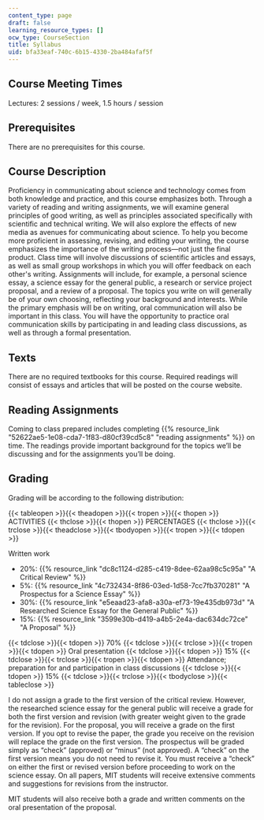 ```yaml
---
content_type: page
draft: false
learning_resource_types: []
ocw_type: CourseSection
title: Syllabus
uid: bfa33eaf-740c-6b15-4330-2ba484afaf5f
---
```

## Course Meeting Times

Lectures: 2 sessions / week, 1.5 hours / session

## Prerequisites

There are no prerequisites for this course.

## Course Description

Proficiency in communicating about science and technology comes from both knowledge and practice, and this course emphasizes both. Through a variety of reading and writing assignments, we will examine general principles of good writing, as well as principles associated specifically with scientific and technical writing. We will also explore the effects of new media as avenues for communicating about science. To help you become more proficient in assessing, revising, and editing your writing, the course emphasizes the importance of the writing process—not just the final product. Class time will involve discussions of scientific articles and essays, as well as small group workshops in which you will offer feedback on each other's writing. Assignments will include, for example, a personal science essay, a science essay for the general public, a research or service project proposal, and a review of a proposal. The topics you write on will generally be of your own choosing, reflecting your background and interests. While the primary emphasis will be on writing, oral communication will also be important in this class. You will have the opportunity to practice oral communication skills by participating in and leading class discussions, as well as through a formal presentation.

## Texts

There are no required textbooks for this course. Required readings will consist of essays and articles that will be posted on the course website.

## Reading Assignments

Coming to class prepared includes completing {{% resource_link "52622ae5-1e08-cda7-1f83-d80cf39cd5c8" "reading assignments" %}} on time. The readings provide important background for the topics we’ll be discussing and for the assignments you’ll be doing.

## Grading

Grading will be according to the following distribution:

{{< tableopen >}}{{< theadopen >}}{{< tropen >}}{{< thopen >}}
ACTIVITIES
{{< thclose >}}{{< thopen >}}
PERCENTAGES
{{< thclose >}}{{< trclose >}}{{< theadclose >}}{{< tbodyopen >}}{{< tropen >}}{{< tdopen >}}

Written work

- 20%: {{% resource_link "dc8c1124-d285-c419-8dee-62aa98c5c95a" "A Critical Review" %}}
- 5%: {{% resource_link "4c732434-8f86-03ed-1d58-7cc7fb370281" "A Prospectus for a Science Essay" %}}
- 30%: {{% resource_link "e5eaad23-afa8-a30a-ef73-19e435db973d" "A Researched Science Essay for the General Public" %}}
- 15%: {{% resource_link "3599e30b-d419-a4b5-2e4a-dac634dc72ce" "A Proposal" %}}

{{< tdclose >}}{{< tdopen >}}
70%
{{< tdclose >}}{{< trclose >}}{{< tropen >}}{{< tdopen >}}
Oral presentation
{{< tdclose >}}{{< tdopen >}}
15%
{{< tdclose >}}{{< trclose >}}{{< tropen >}}{{< tdopen >}}
Attendance; preparation for and participation in class discussions
{{< tdclose >}}{{< tdopen >}}
15%
{{< tdclose >}}{{< trclose >}}{{< tbodyclose >}}{{< tableclose >}}

I do not assign a grade to the first version of the critical review. However, the researched science essay for the general public will receive a grade for both the first version and revision (with greater weight given to the grade for the revision). For the proposal, you will receive a grade on the first version. If you opt to revise the paper, the grade you receive on the revision will replace the grade on the first version. The prospectus will be graded simply as “check” (approved) or “minus” (not approved). A “check” on the first version means you do not need to revise it. You must receive a “check” on either the first or revised version before proceeding to work on the science essay. On all papers, MIT students will receive extensive comments and suggestions for revisions from the instructor.

MIT students will also receive both a grade and written comments on the oral presentation of the proposal.